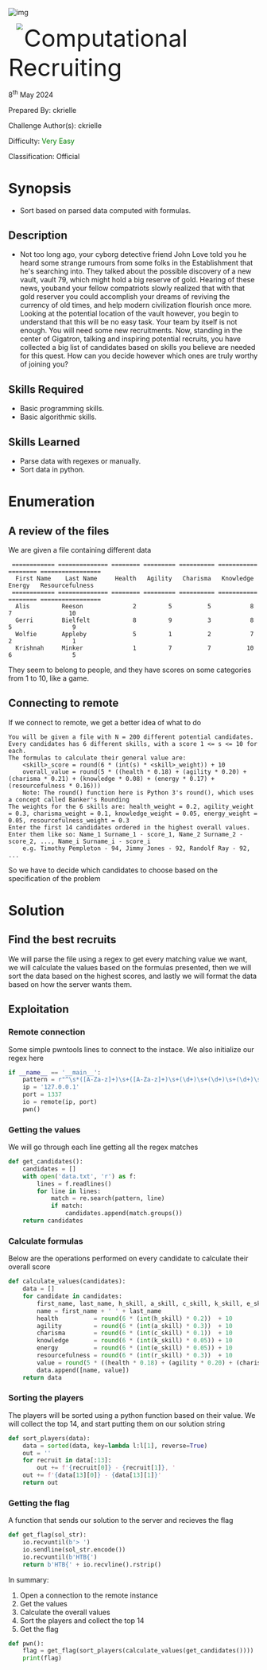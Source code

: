 ![img](../../../../../assets/banner.png)

<img src='../../../../../assets/htb.png' style='margin-left: 20px; zoom: 80%;' align=left /> <font size='10'>Computational Recruiting</font>

8<sup>th</sup> May 2024

Prepared By: ckrielle

Challenge Author(s): ckrielle

Difficulty: <font color=green>Very Easy</font>

Classification: Official

# Synopsis

- Sort based on parsed data computed with formulas.

## Description

- Not too long ago, your cyborg detective friend John Love told you he heard some strange rumours from some folks in the Establishment that he's searching into. They talked about the possible discovery of a new vault, vault 79, which might hold a big reserve of gold. Hearing of these news, youband your fellow compatriots slowly realized that with that gold reserver you could accomplish your dreams of reviving the currency of old times, and help modern civilization flourish once more. Looking at the potential location of the vault however, you begin to understand that this will be no easy task. Your team by itself is not enough. You will need some new recruitments. Now, standing in the center of Gigatron, talking and inspiring potential recruits, you have collected a big list of candidates based on skills you believe are needed for this quest. How can you decide however which ones are truly worthy of joining you? 

## Skills Required

- Basic programming skills.
- Basic algorithmic skills.

## Skills Learned

- Parse data with regexes or manually.
- Sort data in python.

# Enumeration

## A review of the files

We are given a file containing different data

```
 ============ ============== ======== ========= ========== =========== ======== ================= 
  First Name    Last Name     Health   Agility   Charisma   Knowledge   Energy   Resourcefulness  
 ============ ============== ======== ========= ========== =========== ======== ================= 
  Alis         Reeson              2         5          5           8        7                10  
  Gerri        Bielfelt            8         9          3           8        5                 9  
  Wolfie       Appleby             5         1          2           7        2                 1  
  Krishnah     Minker              1         7          7          10        6                 5  
```

They seem to belong to people, and they have scores on some categories from 1 to 10, like a game.

## Connecting to remote

If we connect to remote, we get a better idea of what to do

```
You will be given a file with N = 200 different potential candidates. Every candidates has 6 different skills, with a score 1 <= s <= 10 for each.
The formulas to calculate their general value are:
	<skill>_score = round(6 * (int(s) * <skill>_weight)) + 10
	overall_value = round(5 * ((health * 0.18) + (agility * 0.20) + (charisma * 0.21) + (knowledge * 0.08) + (energy * 0.17) + (resourcefulness * 0.16)))
	Note: The round() function here is Python 3's round(), which uses a concept called Banker's Rounding
The weights for the 6 skills are: health_weight = 0.2, agility_weight = 0.3, charisma_weight = 0.1, knowledge_weight = 0.05, energy_weight = 0.05, resourcefulness_weight = 0.3
Enter the first 14 candidates ordered in the highest overall values.
Enter them like so: Name_1 Surname_1 - score_1, Name_2 Surname_2 - score_2, ..., Name_i Surname_i - score_i
	e.g. Timothy Pempleton - 94, Jimmy Jones - 92, Randolf Ray - 92, ...
```

So we have to decide which candidates to choose based on the specification of the problem

# Solution

## Find the best recruits

We will parse the file using a regex to get every matching value we want, we will calculate the values based on the formulas presented, then we will sort the data based on the highest scores, and lastly we will format the data based on how the server wants them.

## Exploitation

### Remote connection

Some simple pwntools lines to connect to the instace. We also initialize our regex here

```py
if __name__ == '__main__':
    pattern = r"^\s*([A-Za-z]+)\s+([A-Za-z]+)\s+(\d+)\s+(\d+)\s+(\d+)\s+(\d+)\s+(\d+)\s+(\d+)\s*$"
    ip = '127.0.0.1'
    port = 1337
    io = remote(ip, port)
    pwn()

```

### Getting the values

We will go through each line getting all the regex matches

```py
def get_candidates():
    candidates = []
    with open('data.txt', 'r') as f:
        lines = f.readlines()
        for line in lines:
            match = re.search(pattern, line)
            if match:
                candidates.append(match.groups())
    return candidates
```

### Calculate formulas

Below are the operations performed on every candidate to calculate their overall score

```py
def calculate_values(candidates):
    data = []
    for candidate in candidates:
        first_name, last_name, h_skill, a_skill, c_skill, k_skill, e_skill, r_skill = candidate
        name = first_name + ' ' + last_name
        health          = round(6 * (int(h_skill) * 0.2))  + 10
        agility         = round(6 * (int(a_skill) * 0.3))  + 10
        charisma        = round(6 * (int(c_skill) * 0.1))  + 10
        knowledge       = round(6 * (int(k_skill) * 0.05)) + 10
        energy          = round(6 * (int(e_skill) * 0.05)) + 10
        resourcefulness = round(6 * (int(r_skill) * 0.3))  + 10
        value = round(5 * ((health * 0.18) + (agility * 0.20) + (charisma * 0.21) + (knowledge * 0.08) + (energy * 0.17) + (resourcefulness * 0.16)))
        data.append([name, value])
    return data
```

### Sorting the players

The players will be sorted using a python function based on their value. We will collect the top 14, and start putting them on our solution string

```py
def sort_players(data):
    data = sorted(data, key=lambda l:l[1], reverse=True)
    out = ''
    for recruit in data[:13]:
        out += f'{recruit[0]} - {recruit[1]}, '
    out += f'{data[13][0]} - {data[13][1]}'
    return out
```

### Getting the flag

A function that sends our solution to the server and recieves the flag

```py
def get_flag(sol_str):
    io.recvuntil(b'> ')
    io.sendline(sol_str.encode())
    io.recvuntil(b'HTB{')
    return b'HTB{' + io.recvline().rstrip()
```

In summary:
1. Open a connection to the remote instance
2. Get the values
3. Calculate the overall values
4. Sort the players and collect the top 14
5. Get the flag

```py
def pwn():
    flag = get_flag(sort_players(calculate_values(get_candidates())))
    print(flag)
```